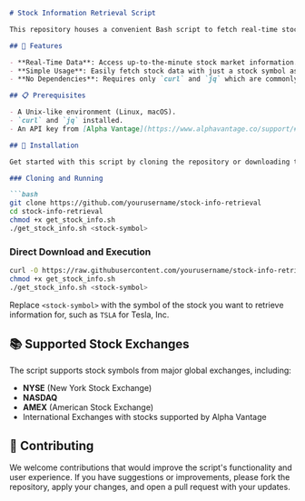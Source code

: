 
```markdown
# Stock Information Retrieval Script

This repository houses a convenient Bash script to fetch real-time stock information using the Alpha Vantage API. It automates the retrieval process and displays key stock metrics, such as the latest trading price, opening price, and trading volume.

## 🚀 Features

- **Real-Time Data**: Access up-to-the-minute stock market information.
- **Simple Usage**: Easily fetch stock data with just a stock symbol as an input.
- **No Dependencies**: Requires only `curl` and `jq` which are commonly found on most Linux systems.

## 📋 Prerequisites

- A Unix-like environment (Linux, macOS).
- `curl` and `jq` installed.
- An API key from [Alpha Vantage](https://www.alphavantage.co/support/#api-key).

## 🔧 Installation

Get started with this script by cloning the repository or downloading the script directly. Below are the instructions:

### Cloning and Running

```bash
git clone https://github.com/yourusername/stock-info-retrieval
cd stock-info-retrieval
chmod +x get_stock_info.sh
./get_stock_info.sh <stock-symbol>
```

### Direct Download and Execution

```bash
curl -O https://raw.githubusercontent.com/yourusername/stock-info-retrieval/main/get_stock_info.sh
chmod +x get_stock_info.sh
./get_stock_info.sh <stock-symbol>
```

Replace `<stock-symbol>` with the symbol of the stock you want to retrieve information for, such as `TSLA` for Tesla, Inc.

## 📚 Supported Stock Exchanges

The script supports stock symbols from major global exchanges, including:

- **NYSE** (New York Stock Exchange)
- **NASDAQ**
- **AMEX** (American Stock Exchange)
- International Exchanges with stocks supported by Alpha Vantage

## 🤝 Contributing

We welcome contributions that would improve the script's functionality and user experience. If you have suggestions or improvements, please fork the repository, apply your changes, and open a pull request with your updates.
```
